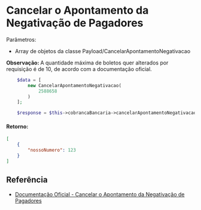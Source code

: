 # Cancelar o Apontamento da Negativação de Pagadores

Parâmetros:
- Array de objetos da classe Payload/CancelarApontamentoNegativacao

<b>Observação: </b>A quantidade máxima de boletos quer alterados por requisição é de 10, de acordo com a documentação oficial.

```php
    $data = [
        new CancelarApontamentoNegativacao(
            2588658
        )
    ];

    $response = $this->cobrancaBancaria->cancelarApontamentoNegativacaoPagadores($data);
```
#### Retorno:

```json
[
    {
        "nossoNumero": 123
    }
]
```

## Referência

- [Documentação Oficial - Cancelar o Apontamento da Negativação de Pagadores](https://documenter.getpostman.com/view/20565799/Uzs6yNhe#16305b4e-4490-49de-b47b-da40ba266e9a)